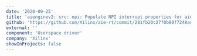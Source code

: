 ```yaml
---
date: '2020-09-25'
title: 'aienginev2: src: npi: Populate NPI interrupt properties for aieml'
github: 'https://github.com/Xilinx/aie-rt/commit/281fb20c27f0b80f7248ad5af212f2ab6e175f05'
external: ''
component: 'Userspace driver'
company: 'Xilinx'
showInProjects: false
---
```

